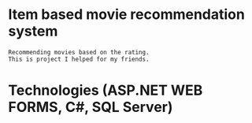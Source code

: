 
# Item based movie recommendation system
    Recommending movies based on the rating.
    This is project I helped for my friends.
# Technologies (ASP.NET WEB FORMS, C#, SQL Server)

